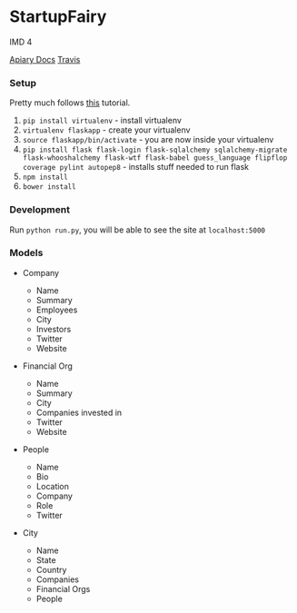 # StartupFairy
IMD 4

[Apiary Docs](http://docs.startupfairy.apiary.io/)
[Travis](https://travis-ci.org/cs373gc-fall-2016/Startup-Fairy)

### Setup 
Pretty much follows [this](https://blog.miguelgrinberg.com/post/the-flask-mega-tutorial-part-i-hello-world) tutorial.

1. `pip install virtualenv` - install virtualenv
2. `virtualenv flaskapp` - create your virtualenv
3. `source flaskapp/bin/activate` - you are now inside your virtualenv
4. `pip install flask flask-login flask-sqlalchemy sqlalchemy-migrate flask-whooshalchemy flask-wtf flask-babel guess_language flipflop coverage pylint autopep8` - installs stuff needed to run flask
5. `npm install`
6. `bower install`

### Development
Run `python run.py`, you will be able to see the site at `localhost:5000`

### Models
* Company
  * Name
  * Summary
  * Employees
  * City
  * Investors
  * Twitter
  * Website
  
* Financial Org
  * Name
  * Summary
  * City
  * Companies invested in
  * Twitter
  * Website
 
 * People
   * Name
   * Bio
   * Location
   * Company
   * Role
   * Twitter
 
 * City
   * Name
   * State
   * Country 
   * Companies
   * Financial Orgs
   * People
   
  
